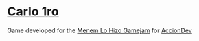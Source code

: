 # [Carlo 1ro](https://carlo1ro.web.app/)
Game developed for the [Menem Lo Hizo Gamejam](https://itch.io/jam/menem-lo-hizo-gamejam) for [AccionDev](https://twitter.com/AccionDev)
